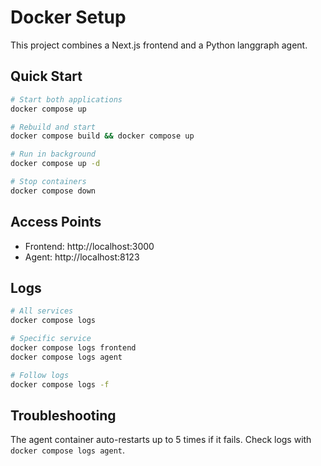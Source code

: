 # Docker Setup

This project combines a Next.js frontend and a Python langgraph agent.

## Quick Start

```bash
# Start both applications
docker compose up

# Rebuild and start
docker compose build && docker compose up

# Run in background
docker compose up -d

# Stop containers
docker compose down

```

## Access Points

- Frontend: http://localhost:3000
- Agent: http://localhost:8123

## Logs

```bash
# All services
docker compose logs

# Specific service
docker compose logs frontend
docker compose logs agent

# Follow logs
docker compose logs -f
```

## Troubleshooting

The agent container auto-restarts up to 5 times if it fails.
Check logs with `docker compose logs agent`.